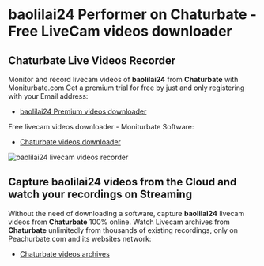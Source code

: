 # baolilai24 Performer on Chaturbate - Free LiveCam videos downloader

## Chaturbate Live Videos Recorder

Monitor and record livecam videos of **baolilai24** from **Chaturbate** with Moniturbate.com
Get a premium trial for free by just and only registering with your Email address:
* [baolilai24 Premium videos downloader](https://moniturbate.com/request-demo-licence-key.html)

Free livecam videos downloader - Moniturbate Software:
* [Chaturbate videos downloader](https://moniturbate.com/moniturbate-download-software.html)

![baolilai24 livecam videos recorder](https://peachurnet.com/templates/moniturbate-software.png)


## Capture baolilai24 videos from the Cloud and watch your recordings on Streaming

Without the need of downloading a software, capture **baolilai24** livecam videos from **Chaturbate** 100% online.
Watch Livecam archives from **Chaturbate** unlimitedly from thousands of existing recordings, only on Peachurbate.com and its websites network:
* [Chaturbate videos archives](https://peachurnet.com/)